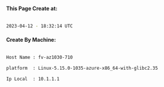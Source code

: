 
   
#### This Page Create at:

```bash

2023-04-12 - 18:32:14 UTC

```

#### Create By Machine:

```bash

Host Name : fv-az1030-710

platform  : Linux-5.15.0-1035-azure-x86_64-with-glibc2.35

Ip Local  : 10.1.1.1

```

